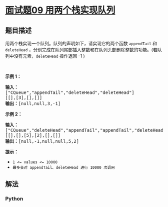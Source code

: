# [面试题09 用两个栈实现队列](https://leetcode-cn.com/problems/yong-liang-ge-zhan-shi-xian-dui-lie-lcof)

## 题目描述

<!-- 这里写题目描述 -->

<p>用两个栈实现一个队列。队列的声明如下，请实现它的两个函数 <code>appendTail</code> 和 <code>deleteHead</code> ，分别完成在队列尾部插入整数和在队列头部删除整数的功能。(若队列中没有元素，<code>deleteHead</code>&nbsp;操作返回 -1 )</p>

<p>&nbsp;</p>

<p><strong>示例 1：</strong></p>

<pre><strong>输入：</strong>
[&quot;CQueue&quot;,&quot;appendTail&quot;,&quot;deleteHead&quot;,&quot;deleteHead&quot;]
[[],[3],[],[]]
<strong>输出：</strong>[null,null,3,-1]
</pre>

<p><strong>示例 2：</strong></p>

<pre><strong>输入：</strong>
[&quot;CQueue&quot;,&quot;deleteHead&quot;,&quot;appendTail&quot;,&quot;appendTail&quot;,&quot;deleteHead&quot;,&quot;deleteHead&quot;]
[[],[],[5],[2],[],[]]
<strong>输出：</strong>[null,-1,null,null,5,2]
</pre>

<p><strong>提示：</strong></p>

<ul>
	<li><code>1 &lt;= values &lt;= 10000</code></li>
	<li><code>最多会对&nbsp;appendTail、deleteHead 进行&nbsp;10000&nbsp;次调用</code></li>
</ul>


## 解法

<!-- 这里可写通用的实现逻辑 -->

<!-- tabs:start -->

### **Python**

<!-- 这里可写当前语言的特殊实现逻辑 -->

```python

```

<!-- tabs:end -->
